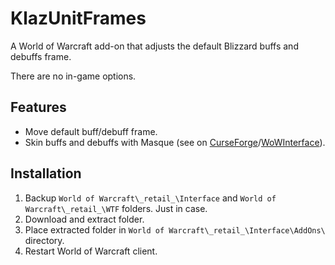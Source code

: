 # KlazUnitFrames

A World of Warcraft add-on that adjusts the default Blizzard buffs and debuffs frame.

There are no in-game options.

## Features

- Move default buff/debuff frame.
- Skin buffs and debuffs with Masque (see on [CurseForge](https://www.curseforge.com/wow/addons/masque)/[WoWInterface](https://www.wowinterface.com/downloads/info12097-Masque.html)).

## Installation

1. Backup `World of Warcraft\_retail_\Interface` and `World of Warcraft\_retail_\WTF` folders. Just in case.
2. Download and extract folder.
3. Place extracted folder in `World of Warcraft\_retail_\Interface\AddOns\` directory.
4. Restart World of Warcraft client.
